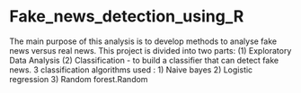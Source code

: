 # Fake_news_detection_using_R
The main purpose of this analysis is to develop methods to analyse fake news versus real news. This project is divided into two parts: (1) Exploratory Data Analysis (2) Classification - to build a classifier that can detect fake news. 3 classification algorithms used : 1) Naive bayes  2) Logistic regression  3) Random forest.Random 
